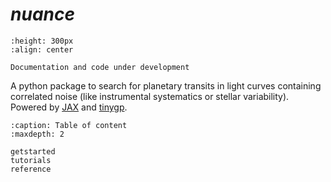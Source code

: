 # *nuance*

```{image} _static/nuance.svg
:height: 300px
:align: center
```

```{warning}
Documentation and code under development
```

A python package to search for planetary transits in light curves containing correlated noise (like instrumental systematics or stellar variability). Powered by [JAX](https://github.com/google/jax) and [tinygp](https://github.com/dfm/tinygp).

```{toctree}
:caption: Table of content
:maxdepth: 2

getstarted
tutorials
reference
```